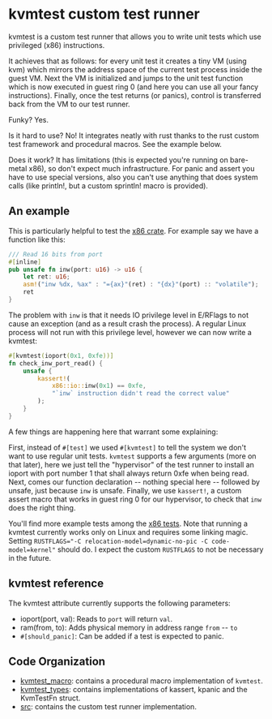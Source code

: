 # kvmtest custom test runner

kvmtest is a custom test runner that allows you to write unit tests which use
privileged (x86) instructions. 

It achieves that as follows: for every unit test it creates a tiny VM (using
kvm) which mirrors the address space of the current test process inside the
guest VM. Next the VM is initialized and jumps to the unit test function which
is now executed in guest ring 0 (and here you can use all your fancy
instructions). Finally, once the test returns (or panics), control is
transferred back from the VM to our test runner.

Funky? Yes. 

Is it hard to use? No! It integrates neatly with rust thanks to the rust custom
test framework and procedural macros. See the example below. 

Does it work? It has limitations (this is expected you're running on bare-metal
x86), so don't expect much infrastructure. For panic and assert you have to use
special versions, also you can't use anything that does system calls (like
println!, but a custom sprintln! macro is provided).

## An example

This is particularly helpful to test the [x86 crate](https://github.com/gz/rust-x86). 
For example say we have a function like this:

```rust
/// Read 16 bits from port
#[inline]
pub unsafe fn inw(port: u16) -> u16 {
    let ret: u16;
    asm!("inw %dx, %ax" : "={ax}"(ret) : "{dx}"(port) :: "volatile");
    ret
}
```

The problem with `inw` is that it needs IO privilege level in E/RFlags to not
cause an exception (and as a result crash the process). A regular Linux process
will not run with this privilege level, however we can now write a kvmtest:

```rust
#[kvmtest(ioport(0x1, 0xfe))]
fn check_inw_port_read() {
    unsafe {
        kassert!(
            x86::io::inw(0x1) == 0xfe,
            "`inw` instruction didn't read the correct value"
        );
    }
}
```

A few things are happening here that warrant some explaining:

First, instead of `#[test]` we used `#[kvmtest]` to tell the system we don't
want to use regular unit tests. `kvmtest` supports a few arguments (more on
that later), here we just tell the "hypervisor" of the test runner to install
an ioport with port number 1 that shall always return 0xfe when being read.
Next, comes our function declaration -- nothing special here -- followed by
unsafe, just because `inw` is unsafe. Finally, we use `kassert!`, a custom assert
macro that works in guest ring 0 for our hypervisor, to check that `inw` does
the right thing.

You'll find more example tests among the [x86 tests](../tests/kvm/bin.rs).
Note that running a kvmtest currently works only on Linux and requires some linking magic.
Setting `RUSTFLAGS="-C relocation-model=dynamic-no-pic -C code-model=kernel"` should do.
I expect the custom `RUSTFLAGS` to not be necessary in the future.

## kvmtest reference

The kvmtest attribute currently supports the following parameters:

* ioport(port, val): Reads to `port` will return `val`.
* ram(from, to): Adds physical memory in address range `from` -- `to`
* `#[should_panic]`: Can be added if a test is expected to panic.

## Code Organization

* [kvmtest_macro](kvmtest_macro): contains a procedural macro implementation of `kvmtest`.
* [kvmtest_types](kvmtest_types): contains implementations of kassert, kpanic and the KvmTestFn struct.
* [src](src): contains the custom test runner implementation.
